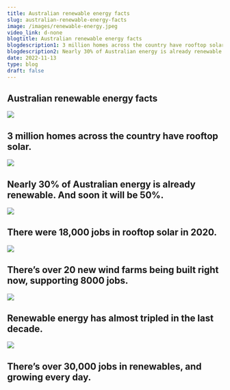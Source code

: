 ```yaml
---
title: Australian renewable energy facts
slug: australian-renewable-energy-facts
image: /images/renewable-energy.jpeg
video_link: d-none
blogtitle: Australian renewable energy facts
blogdescription1: 3 million homes across the country have rooftop solar.
blogdescription2: Nearly 30% of Australian energy is already renewable. 
date: 2022-11-13
type: blog
draft: false
---
```

## Australian renewable energy facts



![](/images/renewableenergy.jpg)

## 3 million homes across the country have rooftop solar.



![](/images/rooftopsolar.jpg)

## Nearly 30% of Australian energy is already renewable. And soon it will be 50%.



![](/images/australianenergy.jpg)

## There were 18,000 jobs in rooftop solar in 2020.



![](/images/rooftopsolar2020.jpg)

## There’s over 20 new wind farms being built right now, supporting 8000 jobs.



![](/images/windfarms.jpg)

## Renewable energy has almost tripled in the last decade.



![](/images/renewable.jpg)

## There’s over 30,000 jobs in renewables, and growing every day.